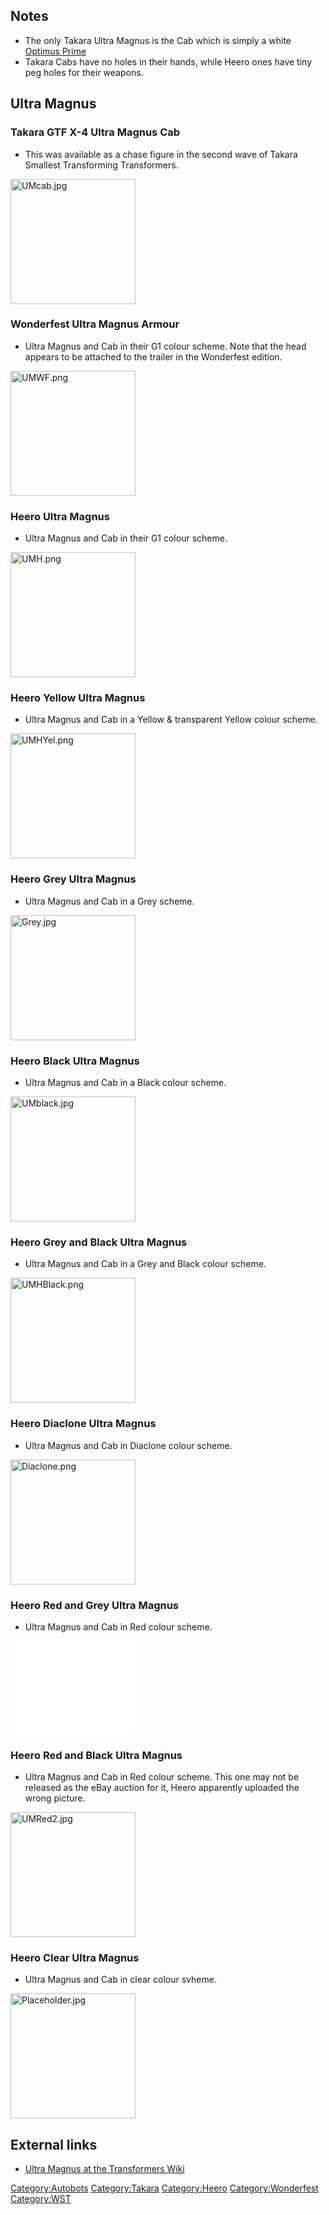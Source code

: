 Notes
-----

-   The only Takara Ultra Magnus is the Cab which is simply a white [Optimus Prime](Optimus_Prime "wikilink")
-   Takara Cabs have no holes in their hands, while Heero ones have tiny peg holes for their weapons.

Ultra Magnus
------------

### Takara GTF X-4 Ultra Magnus Cab

-   This was available as a chase figure in the second wave of Takara Smallest Transforming Transformers.

<img src="UMcab.jpg" title="fig:UMcab.jpg" alt="UMcab.jpg" width="200" />

### Wonderfest Ultra Magnus Armour

-   Ultra Magnus and Cab in their G1 colour scheme. Note that the head appears to be attached to the trailer in the Wonderfest edition.

<img src="UMWF.png" title="fig:UMWF.png" alt="UMWF.png" width="200" />

### Heero Ultra Magnus

-   Ultra Magnus and Cab in their G1 colour scheme.

<img src="UMH.png" title="fig:UMH.png" alt="UMH.png" width="200" />

### Heero Yellow Ultra Magnus

-   Ultra Magnus and Cab in a Yellow & transparent Yellow colour scheme.

<img src="UMHYel.png" title="fig:UMHYel.png" alt="UMHYel.png" width="200" />

### Heero Grey Ultra Magnus

-   Ultra Magnus and Cab in a Grey scheme.

<img src="Grey.jpg" title="fig:Grey.jpg" alt="Grey.jpg" width="200" />

### Heero Black Ultra Magnus

-   Ultra Magnus and Cab in a Black colour scheme.

<img src="UMblack.jpg" title="fig:UMblack.jpg" alt="UMblack.jpg" width="200" />

### Heero Grey and Black Ultra Magnus

-   Ultra Magnus and Cab in a Grey and Black colour scheme.

<img src="UMHBlack.png" title="fig:UMHBlack.png" alt="UMHBlack.png" width="200" />

### Heero Diaclone Ultra Magnus

-   Ultra Magnus and Cab in Diaclone colour scheme.

<img src="Diaclone.png" title="fig:Diaclone.png" alt="Diaclone.png" width="200" />

### Heero Red and Grey Ultra Magnus

-   Ultra Magnus and Cab in Red colour scheme.

<embed src="UMHRed.png‎" title="fig:UMHRed.png‎" width="200" />

### Heero Red and Black Ultra Magnus

-   Ultra Magnus and Cab in Red colour scheme. This one may not be released as the eBay auction for it, Heero apparently uploaded the wrong picture.

<img src="UMRed2.jpg" title="fig:UMRed2.jpg" alt="UMRed2.jpg" width="200" />

### Heero Clear Ultra Magnus

-   Ultra Magnus and Cab in clear colour svheme.

<img src="Placeholder.jpg" title="fig:Placeholder.jpg" alt="Placeholder.jpg" width="200" />

External links
--------------

-   [Ultra Magnus at the Transformers Wiki](http://tfwiki.net/wiki/Ultra_Magnus_%28G1%29)

<Category:Autobots> <Category:Takara> <Category:Heero> <Category:Wonderfest> <Category:WST>